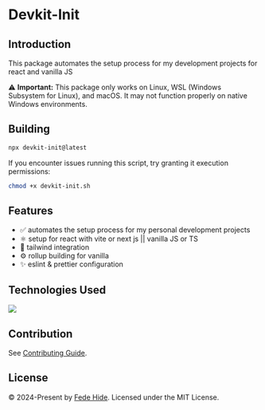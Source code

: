 # Devkit-Init

## Introduction
This package automates the setup process for my development projects for react and vanilla JS

⚠️ **Important:** This package only works on Linux, WSL (Windows Subsystem for Linux), and macOS. It may not function properly on native Windows environments.

## Building

```bash
npx devkit-init@latest
```

If you encounter issues running this script, try granting it execution permissions:

```bash
chmod +x devkit-init.sh
```

## Features

- ✅ automates the setup process for my personal development projects
- ⚛️ setup for react with vite or next js || vanilla JS or TS
- 🍃 tailwind integration 
- ⚙️ rollup building for vanilla
- ✨ eslint & prettier configuration

## Technologies Used
<div>
	<a href="https://skillicons.dev">
		<img src="https://skillicons.dev/icons?i=bash,js,nodejs" />
	</a>
</div>

## Contribution

See [Contributing Guide](CONTRIBUTING.md).

## License

© 2024-Present by [Fede Hide](https://github.com/FedeHide). Licensed under the MIT License.
